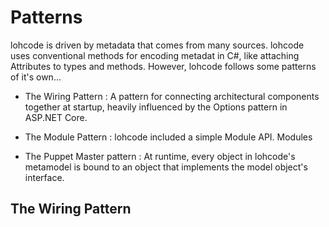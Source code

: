 ﻿# Patterns

lohcode is driven by metadata that comes from many sources.
lohcode uses conventional methods for encoding metadat in C#, like attaching Attributes to types and methods.
However, lohcode follows some patterns of it's own...

- The Wiring Pattern : 
	A pattern for connecting architectural components together at startup, heavily influenced by the Options pattern in ASP.NET Core.

- The Module Pattern : 
    lohcode included a simple Module API. Modules 

- The Puppet Master pattern :
    At runtime, every object in lohcode's metamodel is bound to an object that implements the model object's interface.


## The Wiring Pattern






## 